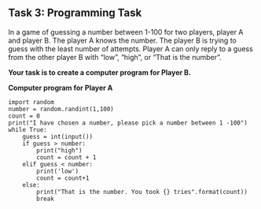 ## Task 3: Programming Task 
In a game of guessing a number between 1-100 for two players, player A and player B. 
The player A knows the number. 
The player B is trying to guess with the least number of attempts.
Player A can only reply to a guess from the other player B with “low”, “high”, or “That is the number”.

**Your task is to create a computer program for Player B.**

**Computer program for Player A** 
```py.
import random
number = random.randint(1,100)
count = 0
print("I have chosen a number, please pick a number between 1 -100")
while True:
    guess = int(input())
    if guess > number:
        print("high")
        count = count + 1
    elif guess < number:
        print('low')
        count = count+1
    else:
        print("That is the number. You took {} tries".format(count))
        break
``` 

